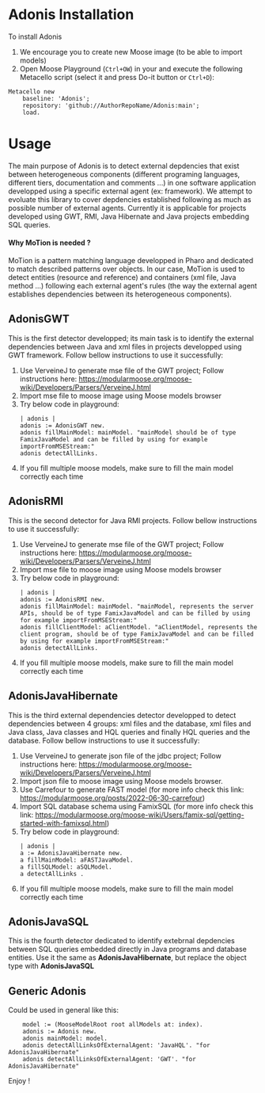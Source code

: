 # Adonis Installation

To install Adonis

1.	We encourage you to create new Moose image (to be able to import models)
2.	Open Moose Playground (`Ctrl+OW`) in your and execute the following Metacello script (select it and press Do-it button or `Ctrl+D`):

```Smalltalk
Metacello new
    baseline: 'Adonis';
    repository: 'github://AuthorRepoName/Adonis:main';
    load.
``` 
	
# Usage

The main purpose of Adonis is to detect external depdencies that exist between heterogeneous components (different programing languages, different tiers, documentation and comments ...) in one software application developped using a specific external agent (ex: framework).
We attempt to evoluate this library to cover depdencies established following as much as possible number of external agents.
Currently it is applicable for projects developed using GWT, RMI, Java Hibernate and Java projects embedding SQL queries.

#### Why MoTion is needed ?
MoTion is a pattern matching language developped in Pharo and dedicated to match described patterns over objects.
In our case, MoTion is used to detect entities (resource and reference) and containers (xml file, Java method ...) following each external agent's rules (the way the external agent establishes dependencies between its heterogeneous components).

## AdonisGWT
This is the first detector developped; its main task is to identify the external dependencies between Java and xml files in projects developped using GWT framework.
Follow bellow instructions to use it successfully:

1.	Use VerveineJ to generate mse file of the GWT project; Follow instructions here: https://modularmoose.org/moose-wiki/Developers/Parsers/VerveineJ.html
2.	Import mse file to moose image using Moose models browser
3.	Try below code in playground:
	```Smalltalk
	| adonis |
	adonis := AdonisGWT new.
	adonis fillMainModel: mainModel. "mainModel should be of type FamixJavaModel and can be filled by using for example importFromMSEStream:"
	adonis detectAllLinks.
	```
4.	If you fill multiple moose models, make sure to fill the main model correctly each time

## AdonisRMI
This is the second detector for Java RMI projects.
Follow bellow instructions to use it successfully:

1.	Use VerveineJ to generate mse file of the GWT project; Follow instructions here: https://modularmoose.org/moose-wiki/Developers/Parsers/VerveineJ.html
2.	Import mse file to moose image using Moose models browser
3.	Try below code in playground:
	```Smalltalk
	| adonis |
	adonis := AdonisRMI new.
	adonis fillMainModel: mainModel. "mainModel, represents the server APIs, should be of type FamixJavaModel and can be filled by using for example importFromMSEStream:"
 	adonis fillClientModel: aClientModel. "aClientModel, represents the client program, should be of type FamixJavaModel and can be filled by using for example importFromMSEStream:"
 	adonis detectAllLinks.
	```
4.	If you fill multiple moose models, make sure to fill the main model correctly each time

## AdonisJavaHibernate
This is the third external dependencies detector developped to detect dependencies between 4 groups: xml files and the database, xml files and Java class, Java classes and HQL queries and finally HQL queries and the database.
Follow bellow instructions to use it successfully:

1.	Use VerveineJ to generate json file of the jdbc project; Follow instructions here: https://modularmoose.org/moose-wiki/Developers/Parsers/VerveineJ.html
2.	Import json file to moose image using Moose models browser.
3.	Use Carrefour to generate FAST model (for more info check this link: https://modularmoose.org/posts/2022-06-30-carrefour)
4.	Import SQL database schema using FamixSQL (for more info check this link: https://modularmoose.org/moose-wiki/Users/famix-sql/getting-started-with-famixsql.html)
5.	Try below code in playground:
	```Smalltalk
	| adonis |
	a := AdonisJavaHibernate new.
	a fillMainModel: aFASTJavaModel.
	a fillSQLModel: aSQLModel.
	a detectAllLinks .
	```
6.	If you fill multiple moose models, make sure to fill the main model correctly each time

## AdonisJavaSQL

This is the fourth detector dedicated to identify extebrnal depdencies between SQL queries embedded directly in Java programs and database entities.
Use it the same as **AdonisJavaHibernate**, but replace the object type with **AdonisJavaSQL**


## Generic Adonis

Could be used in general like this:
```Smalltalk
	model := (MooseModelRoot root allModels at: index).
	adonis := Adonis new.
	adonis mainModel: model.
	adonis detectAllLinksOfExternalAgent: 'JavaHQL'. "for AdonisJavaHibernate"
	adonis detectAllLinksOfExternalAgent: 'GWT'. "for AdonisJavaHibernate"
``` 

Enjoy !
